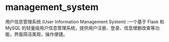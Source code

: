 # management_system
用户信息管理系统 (User Information Management System) :一个基于 Flask 和 MySQL 的轻量级用户信息管理系统，提供用户注册、登录、信息增删改查等功能，界面简洁美观，操作便捷。
